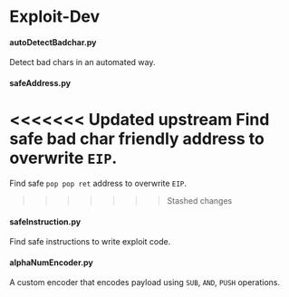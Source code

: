# Exploit-Dev

#### autoDetectBadchar.py
Detect bad chars in an automated way.

#### safeAddress.py
<<<<<<< Updated upstream
Find safe bad char friendly address to overwrite `EIP`.
=======
Find safe `pop pop ret` address to overwrite `EIP`.
>>>>>>> Stashed changes

#### safeInstruction.py
Find safe instructions to write exploit code.

#### alphaNumEncoder.py
A custom encoder that encodes payload using `SUB`, `AND`, `PUSH` operations.









 


